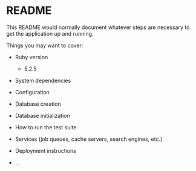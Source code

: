 # README

This README would normally document whatever steps are necessary to get the
application up and running.

Things you may want to cover:

* Ruby version
  * 5.2.5
* System dependencies

* Configuration

* Database creation

* Database initialization

* How to run the test suite

* Services (job queues, cache servers, search engines, etc.)

* Deployment instructions

* ...
